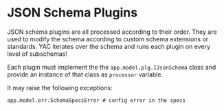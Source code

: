 # JSON Schema Plugins

JSON schema plugins are all processed according to their order. They are used to
modify the schema according to custom schema extensions or standards. YAC
iterates over the schema and runs each plugin on every level of subschemas!

Each plugin must implement the the `app.model.plg.IJsonSchema` class and provide an
instance of that class as `processor` variable.

It may raise the following exceptions:

    app.model.err.SchemaSpecsError # config error in the specs
